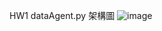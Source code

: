HW1
dataAgent.py
架構圖
![image](https://github.com/user-attachments/assets/f8e44e48-00f4-4342-94e8-737f92d9c0cd)

